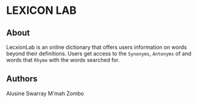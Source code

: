 # LEXICON LAB 

## About

LecxionLab is an online dictionary that offers users information on words beyond their definitions. Users get access to the `Synonyms`, `Antonyms` of and words that `Rhyme` with the words searched for.

## Authors
Alusine Swarray
M'mah Zombo